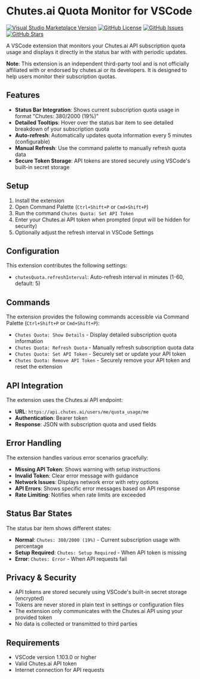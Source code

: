 # Chutes.ai Quota Monitor for VSCode

[![Visual Studio Marketplace Version](https://img.shields.io/visual-studio-marketplace/v/sigmanor.vscode-chutes-quota?style=flat&logo=visual-studio-code&logoColor=white&label=VS%20Code%20Marketplace&labelColor=007ACC&color=C41E3A)](https://marketplace.visualstudio.com/items?itemName=sigmanor.vscode-chutes-quota)
[![GitHub License](https://img.shields.io/github/license/sigmanor/vscode-chutes-quota?style=flat&logo=github&logoColor=white&label=License&labelColor=181717&color=green)](https://github.com/sigmanor/vscode-chutes-quota/blob/main/LICENSE)
[![GitHub Issues](https://img.shields.io/github/issues/sigmanor/vscode-chutes-quota?style=flat&logo=github&logoColor=white&label=Issues&labelColor=181717&color=red)](https://github.com/sigmanor/vscode-chutes-quota/issues)
[![GitHub Stars](https://img.shields.io/github/stars/sigmanor/vscode-chutes-quota?style=flat&logo=github&logoColor=white&label=Stars&labelColor=181717&color=yellow)](https://github.com/sigmanor/vscode-chutes-quota/stargazers)

A VSCode extension that monitors your Chutes.ai API subscription quota usage and displays it directly in the status bar with with periodic updates.

**Note**: This extension is an independent third-party tool and is not officially affiliated with or endorsed by chutes.ai or its developers. It is designed to help users monitor their subscription quotas.

## Features

- **Status Bar Integration**: Shows current subscription quota usage in format "Chutes: 380/2000 (19%)"
- **Detailed Tooltips**: Hover over the status bar item to see detailed breakdown of your subscription quota
- **Auto-refresh**: Automatically updates quota information every 5 minutes (configurable)
- **Manual Refresh**: Use the command palette to manually refresh quota data
- **Secure Token Storage**: API tokens are stored securely using VSCode's built-in secret storage

## Setup

1. Install the extension
2. Open Command Palette (`Ctrl+Shift+P` or `Cmd+Shift+P`)
3. Run the command `Chutes Quota: Set API Token`
4. Enter your Chutes.ai API token when prompted (input will be hidden for security)
5. Optionally adjust the refresh interval in VSCode Settings

## Configuration

This extension contributes the following settings:

- `chutesQuota.refreshInterval`: Auto-refresh interval in minutes (1-60, default: 5)

## Commands

The extension provides the following commands accessible via Command Palette (`Ctrl+Shift+P` or `Cmd+Shift+P`):

- `Chutes Quota: Show Details` - Display detailed subscription quota information
- `Chutes Quota: Refresh Quota` - Manually refresh subscription quota data
- `Chutes Quota: Set API Token` - Securely set or update your API token
- `Chutes Quota: Remove API Token` - Securely remove your API token and reset the extension

## API Integration

The extension uses the Chutes.ai API endpoint:

- **URL**: `https://api.chutes.ai/users/me/quota_usage/me`
- **Authentication**: Bearer token
- **Response**: JSON with subscription quota and used fields

## Error Handling

The extension handles various error scenarios gracefully:

- **Missing API Token**: Shows warning with setup instructions
- **Invalid Token**: Clear error message with guidance
- **Network Issues**: Displays network error with retry options
- **API Errors**: Shows specific error messages based on API response
- **Rate Limiting**: Notifies when rate limits are exceeded

## Status Bar States

The status bar item shows different states:

- **Normal**: `Chutes: 380/2000 (19%)` - Current subscription usage with percentage
- **Setup Required**: `Chutes: Setup Required` - When API token is missing
- **Error**: `Chutes: Error` - When API requests fail

## Privacy & Security

- API tokens are stored securely using VSCode's built-in secret storage (encrypted)
- Tokens are never stored in plain text in settings or configuration files
- The extension only communicates with the Chutes.ai API using your provided token
- No data is collected or transmitted to third parties

## Requirements

- VSCode version 1.103.0 or higher
- Valid Chutes.ai API token
- Internet connection for API requests
